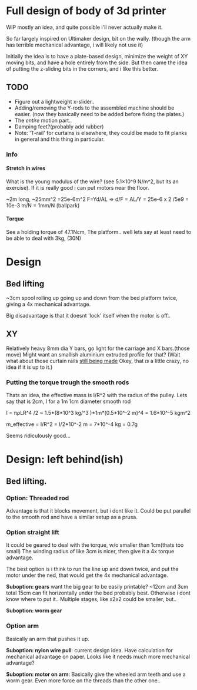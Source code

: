 # Full design of body of 3d printer
WIP mostly an idea, and quite possible i'll never actually make it.

So far largely inspired on Ultimaker design, bit on the wally.
(though the arm has terrible mechanical advantage, i will likely not use it)

Initially the idea is to have a plate-based design, minimize the weight of XY 
moving bits, and have a hole entirely from the side. But then came the idea of
putting the z-sliding bits in the corners, and i like this better.

## TODO
* Figure out a lightweight x-slider..
* Adding/removing the Y-rods to the assembled machine should be easier.
  (now they basically need to be added before fixing the plates.)
* The *entire* motion part..
* Damping feet?(probably add rubber)
* Note: 'T-rail' for curtains is elsewhere, they could be made to fit planks in
  general and this thing in particular.

### Info

#### Stretch in wires
What is the young modulus of the wire? (see 5.1×10^9 N/m^2, but its an exercise).
If it is really good i can put motors near the floor. 

~2m long, ~25mm^2 =25e-6m^2 F=Yd/AL => d/F = AL/Y = 25e-6 x 2 /5e9 = 10e-3 m/N = 1mm/N
(ballpark)

#### Torque
See a holding torque of 47.1Ncm,
The platform.. well lets say at least need to be able to deal with 3kg, (30N)

# Design

## Bed lifting
~3cm spool rolling up going up and down from the bed platform twice, giving a 4x
mechanical advantage.

Big disadvantage is that it doesnt 'lock' itself when the motor is off..

## XY
Relatively heavy 8mm dia Y bars, go light for the carriage and X bars.(those move)
Might want an smallish aluminium extruded profile for that? 
(Wait what about those curtain rails [still being made](https://www.gamma.nl/assortiment/intensions-practical-basic-rail-flexrail-wit/p/B933508?q=fh_location%3d%2f%2fcatalog01%2fnl_NL%2f%24s%3drail%2ffh_item_type%3d{product}%26fh_eds%3d%25C3%259F%26fh_lister_pos%3d13%26fh_refview%3dsearch%26fh_secondid%3db_product_b021933508) Okey, that *is* a little crazy, no idea if it is up to it.)

### Putting the torque trough the smooth rods
Thats an idea, the effective mass is I/R^2 with the radius of the pulley. Lets say
that is 2cm, I for a 1m 1cm diameter smooth rod 


I = πρLR^4 /2 ~ 1.5\*(8\*10^3 kg/^3 )\*1m\*(0.5\*10^-2 m)^4 = 1.6\*10^-5 kgm^2

m\_effective = I/R^2 = I/2\*10^-2 m = 7\*10^-4 kg = 0.7g

Seems ridiculously good...

# Design: left behind(ish)

## Bed lifting.

### Option: Threaded rod
Advantage is that it blocks movement, but i dont like it. Could be put parallel
to the smooth rod and have a similar setup as a prusa.

### Option straight lift
It could be geared to deal with the torque, w/o smaller than 1cm(thats too small)
The winding radius of like 3cm is nicer, then give it a 4x torque advantage.

The best option is i think to run the line up and down twice, and put the motor 
under the ned, that would get the 4x mechanical advantage.

**Suboption: gears** want the big gear to be easily printable? ~12cm and 3cm total 
15cm can fit horizontally under the bed probably best. Otherwise i dont know where
to put it.. Multiple stages, like x2x2 could be smaller, but..

**Suboption: worm gear** 

### Option arm
Basically an arm that pushes it up.

**Suboption: nylon wire pull**: current design idea. Have calculation for 
mechanical advantage on paper. Looks like it needs much more mechanical advantage?

**Suboption: motor on arm**: Basically give the wheeled arm teeth and use a worm
gear. Even more force on the threads than the other one..
